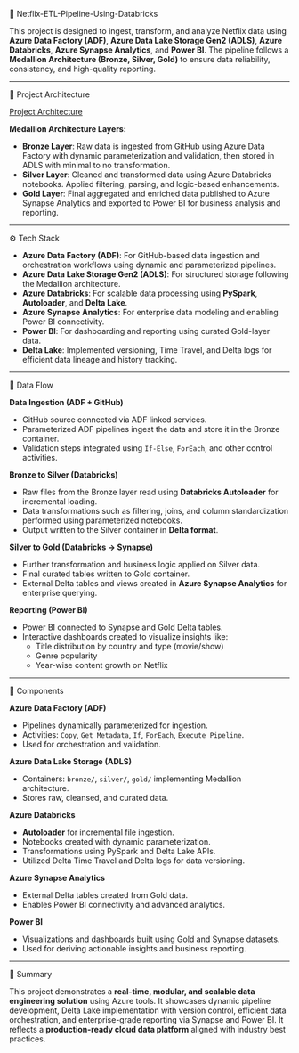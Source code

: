 🏢 Netflix-ETL-Pipeline-Using-Databricks

This project is designed to ingest, transform, and analyze Netflix data using **Azure Data Factory (ADF)**, **Azure Data Lake Storage Gen2 (ADLS)**, **Azure Databricks**, **Azure Synapse Analytics**, and **Power BI**. The pipeline follows a **Medallion Architecture (Bronze, Silver, Gold)** to ensure data reliability, consistency, and high-quality reporting.

---

📁 Project Architecture

[Project Architecture](https://github.com/user-attachments/assets/ed05fe9c-e01b-470b-8a52-a8430ec8eefc)

**Medallion Architecture Layers:**

- **Bronze Layer**: Raw data is ingested from GitHub using Azure Data Factory with dynamic parameterization and validation, then stored in ADLS with minimal to no transformation.
- **Silver Layer**: Cleaned and transformed data using Azure Databricks notebooks. Applied filtering, parsing, and logic-based enhancements.
- **Gold Layer**: Final aggregated and enriched data published to Azure Synapse Analytics and exported to Power BI for business analysis and reporting.

---

⚙️ Tech Stack

- **Azure Data Factory (ADF)**: For GitHub-based data ingestion and orchestration workflows using dynamic and parameterized pipelines.
- **Azure Data Lake Storage Gen2 (ADLS)**: For structured storage following the Medallion architecture.
- **Azure Databricks**: For scalable data processing using **PySpark**, **Autoloader**, and **Delta Lake**.
- **Azure Synapse Analytics**: For enterprise data modeling and enabling Power BI connectivity.
- **Power BI**: For dashboarding and reporting using curated Gold-layer data.
- **Delta Lake**: Implemented versioning, Time Travel, and Delta logs for efficient data lineage and history tracking.

---

🔄 Data Flow

**Data Ingestion (ADF + GitHub)**

- GitHub source connected via ADF linked services.
- Parameterized ADF pipelines ingest the data and store it in the Bronze container.
- Validation steps integrated using `If-Else`, `ForEach`, and other control activities.

**Bronze to Silver (Databricks)**

- Raw files from the Bronze layer read using **Databricks Autoloader** for incremental loading.
- Data transformations such as filtering, joins, and column standardization performed using parameterized notebooks.
- Output written to the Silver container in **Delta format**.

**Silver to Gold (Databricks → Synapse)**

- Further transformation and business logic applied on Silver data.
- Final curated tables written to Gold container.
- External Delta tables and views created in **Azure Synapse Analytics** for enterprise querying.

**Reporting (Power BI)**

- Power BI connected to Synapse and Gold Delta tables.
- Interactive dashboards created to visualize insights like:
  - Title distribution by country and type (movie/show)
  - Genre popularity
  - Year-wise content growth on Netflix

---

🧱 Components

**Azure Data Factory (ADF)**  
- Pipelines dynamically parameterized for ingestion.
- Activities: `Copy`, `Get Metadata`, `If`, `ForEach`, `Execute Pipeline`.
- Used for orchestration and validation.

**Azure Data Lake Storage (ADLS)**  
- Containers: `bronze/`, `silver/`, `gold/` implementing Medallion architecture.
- Stores raw, cleansed, and curated data.

**Azure Databricks**  
- **Autoloader** for incremental file ingestion.
- Notebooks created with dynamic parameterization.
- Transformations using PySpark and Delta Lake APIs.
- Utilized Delta Time Travel and Delta logs for data versioning.

**Azure Synapse Analytics**  
- External Delta tables created from Gold data.
- Enables Power BI connectivity and advanced analytics.

**Power BI**  
- Visualizations and dashboards built using Gold and Synapse datasets.
- Used for deriving actionable insights and business reporting.

---

📌 Summary

This project demonstrates a **real-time, modular, and scalable data engineering solution** using Azure tools. It showcases dynamic pipeline development, Delta Lake implementation with version control, efficient data orchestration, and enterprise-grade reporting via Synapse and Power BI. It reflects a **production-ready cloud data platform** aligned with industry best practices.
